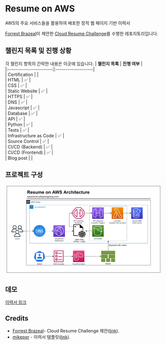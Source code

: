 # Resume on AWS
AWS의 주요 서비스들을 활용하여 배포한 정적 웹 페이지 기반 이력서

[Forrest Brazeal](https://forrestbrazeal.com/)이 제안한 [Cloud Resume Challenge](https://cloudresumechallenge.dev/docs/the-challenge/)를 수행한 레포지토리입니다.

## 챌린지 목록 및 진행 상황

각 챌린지 항목의 간략한 내용은 이곳에 있습니다.
|     **챌린지 목록**      |     **진행 여부**    |  
|:----------------------:|:------------------:|  
|     Certification      |                    |  
|          HTML          | :white_check_mark: |  
|          CSS           | :white_check_mark: |  
|     Static Website     | :white_check_mark: |  
|         HTTPS          | :white_check_mark: |  
|          DNS           | :white_check_mark: |  
|       Javascript       | :white_check_mark: |  
|        Database        | :white_check_mark: |  
|          API           | :white_check_mark: |  
|         Python         | :white_check_mark: |  
|         Tests          | :white_check_mark: |  
| Infrastructure as Code | :white_check_mark: |  
|     Source Control     | :white_check_mark: |  
|    CI/CD (Backend)     | :white_check_mark: |  
|    CI/CD (Frontend)    | :white_check_mark: |  
|       Blog post        |                    |

## 프로젝트 구성

![](assets/img/architecture/architecture.png)

## 데모

[이력서 링크](https://resume-ko.yibyeongyong.com)

## Credits

 * [Forrest Brazeal](https://forrestbrazeal.com/)- Cloud Resume Challenge 제안([link](https://cloudresumechallenge.dev/docs/the-challenge/)). 
 * [mikepqr](https://github.com/mikepqr) - 이력서 템플릿([link](https://github.com/mikepqr/resume.md)).
